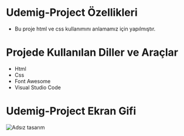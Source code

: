 # Udemig-Project  Özellikleri

<ul>
  <li>Bu proje html ve css kullanımını anlamamız için yapılmıştır.</li>
</ul>

# Projede Kullanılan Diller ve Araçlar

<ul>
  <li>Html</li>
  <li>Css</li>
  <li>Font Awesome</li>
  <li>Visual Studio Code</li>
 
</ul>


#  Udemig-Project Ekran Gifi
![Adsız tasarım](https://github.com/mehmet-adgzl22/Udemig-Project/assets/169144147/0869a392-3465-4965-89b9-e3f6ec239963)


